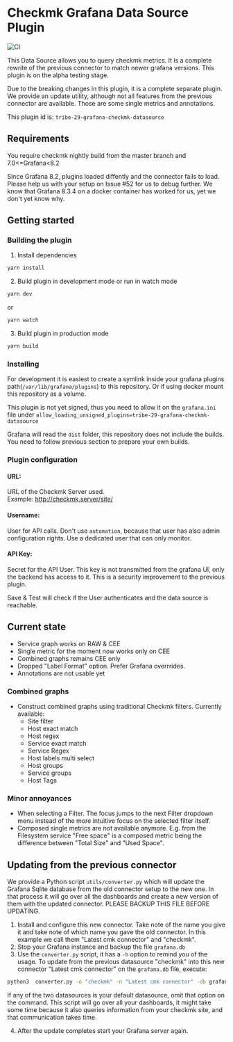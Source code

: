 # Checkmk Grafana Data Source Plugin

![CI](https://github.com/tribe29/grafana-checkmk-datasource/actions/workflows/node.js.yml/badge.svg)

This Data Source allows you to query checkmk metrics. It is a complete rewrite
of the previous connector to match newer grafana versions. This plugin is on
the alpha testing stage.

Due to the breaking changes in this plugin, it is a complete separate plugin. We
provide an update utility, although not all features from the previous connector
are available. Those are some single metrics and annotations.

This plugin id is: `tribe-29-grafana-checkmk-datasource`

## Requirements

You require checkmk nightly build from the master branch and 7.0<=Grafana<8.2

Since Grafana 8.2, plugins loaded diffently and the connector fails to load.
Please help us with your setup on Issue #52 for us to debug further. We know
that Grafana 8.3.4 on a docker container has worked for us, yet we don't yet
know why.

## Getting started

### Building the plugin

1. Install dependencies

```BASH
yarn install
```

2. Build plugin in development mode or run in watch mode

```BASH
yarn dev
```

or

```BASH
yarn watch
```

3. Build plugin in production mode

```BASH
yarn build
```

### Installing

For development it is easiest to create a symlink inside your grafana plugins
path(`/var/lib/grafana/plugins`) to this repository. Or if using docker mount
this repository as a volume.

This plugin is not yet signed, thus you need to allow it on the `grafana.ini` file under
`allow_loading_unsigned_plugins=tribe-29-grafana-checkmk-datasource`

Grafana will read the `dist` folder, this repository does not include the
builds. You need to follow previous section to prepare your own builds.

### Plugin configuration

#### URL:

URL of the Checkmk Server used.\
Example: http://checkmk.server/site/

#### Username:

User for API calls. Don't use `automation`, because that user has also
admin configuration rights. Use a dedicated user that can only monitor.

#### API Key:

Secret for the API User. This key is not transmitted from the grafana UI, only
the backend has access to it. This is a security improvement to the previous
plugin.

Save & Test will check if the User authenticates and the data source is
reachable.

## Current state

- Service graph works on RAW & CEE
- Single metric for the moment now works only on CEE
- Combined graphs remains CEE only
- Dropped "Label Format" option. Prefer Grafana overrrides.
- Annotations are not usable yet

### Combined graphs

- Construct combined graphs using traditional Checkmk filters. Currently available:
  - Site filter
  - Host exact match
  - Host regex
  - Service exact match
  - Service Regex
  - Host labels multi select
  - Host groups
  - Service groups
  - Host Tags

### Minor annoyances

- When selecting a Filter. The focus jumps to the next Filter dropdown menu
  instead of the more intuitive focus on the selected filter itself.
- Composed single metrics are not available anymore. E.g. from the Filesystem
  service "Free space" is a composed metric being the difference between "Total
  Size" and "Used Space".

## Updating from the previous connector

We provide a Python script `utils/converter.py` which will update the Grafana
Sqlite database from the old connector setup to the new one. In that process it
will go over all the dashboards and create a new version of them with the
updated connector. PLEASE BACKUP THIS FILE BEFORE UPDATING.

1. Install and configure this new connector. Take note of the name you give it
   and take note of which name you gave the old connector. In this example we call them "Latest cmk connector" and "checkmk".
2. Stop your Grafana instance and backup the file `grafana.db`
3. Use the `converter.py` script, it has a `-h` option to remind you of the
   usage. To update from the previous datasource "checkmk" into this new
   connector "Latest cmk connector" on the `grafana.db` file, execute:

```BASH
python3  converter.py -o "checkmk" -n "Latest cmk connector" -db grafana.db
```

If any of the two datasources is your default datasource, omit that option on
the command. This script will go over all your dashboards, it might take some
time because it also queries information from your checkmk site, and that
communication takes time.

4. After the update completes start your Grafana server again.
